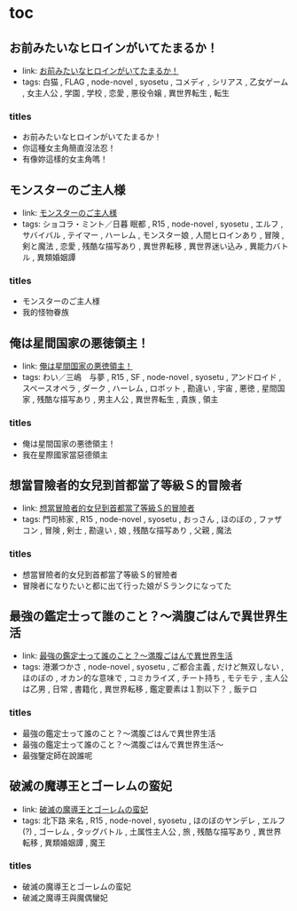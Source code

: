 # toc

## お前みたいなヒロインがいてたまるか！

- link: [お前みたいなヒロインがいてたまるか！](%E3%81%8A%E5%89%8D%E3%81%BF%E3%81%9F%E3%81%84%E3%81%AA%E3%83%92%E3%83%AD%E3%82%A4%E3%83%B3%E3%81%8C%E3%81%84%E3%81%A6%E3%81%9F%E3%81%BE%E3%82%8B%E3%81%8B%EF%BC%81/)
- tags: 白猫 , FLAG , node-novel , syosetu , コメディ , シリアス , 乙女ゲーム , 女主人公 , 学園 , 学校 , 恋愛 , 悪役令嬢 , 異世界転生 , 転生

### titles

- お前みたいなヒロインがいてたまるか！
- 你這種女主角簡直沒法忍！
- 有像妳這樣的女主角嗎！

## モンスターのご主人様

- link: [モンスターのご主人様](%E3%83%A2%E3%83%B3%E3%82%B9%E3%82%BF%E3%83%BC%E3%81%AE%E3%81%94%E4%B8%BB%E4%BA%BA%E6%A7%98/)
- tags: ショコラ・ミント／日暮 眠都 , R15 , node-novel , syosetu , エルフ , サバイバル , テイマー , ハーレム , モンスター娘 , 人間ヒロインあり , 冒険 , 剣と魔法 , 恋愛 , 残酷な描写あり , 異世界転移 , 異世界迷い込み , 異能力バトル , 異類婚姻譚

### titles

- モンスターのご主人様
- 我的怪物眷族

## 俺は星間国家の悪徳領主！

- link: [俺は星間国家の悪徳領主！](%E4%BF%BA%E3%81%AF%E6%98%9F%E9%96%93%E5%9B%BD%E5%AE%B6%E3%81%AE%E6%82%AA%E5%BE%B3%E9%A0%98%E4%B8%BB%EF%BC%81/)
- tags: わい／三嶋　与夢 , R15 , SF , node-novel , syosetu , アンドロイド , スペースオペラ , ダーク , ハーレム , ロボット , 勘違い , 宇宙 , 悪徳 , 星間国家 , 残酷な描写あり , 男主人公 , 異世界転生 , 貴族 , 領主

### titles

- 俺は星間国家の悪徳領主！
- 我在星際國家當惡德領主

## 想當冒險者的女兒到首都當了等級Ｓ的冒險者

- link: [想當冒險者的女兒到首都當了等級Ｓ的冒險者](%E6%83%B3%E7%95%B6%E5%86%92%E9%9A%AA%E8%80%85%E7%9A%84%E5%A5%B3%E5%85%92%E5%88%B0%E9%A6%96%E9%83%BD%E7%95%B6%E4%BA%86%E7%AD%89%E7%B4%9A%EF%BC%B3%E7%9A%84%E5%86%92%E9%9A%AA%E8%80%85/)
- tags: 門司柿家 , R15 , node-novel , syosetu , おっさん , ほのぼの , ファザコン , 冒険 , 剣士 , 勘違い , 娘 , 残酷な描写あり , 父親 , 魔法

### titles

- 想當冒險者的女兒到首都當了等級Ｓ的冒險者
- 冒険者になりたいと都に出て行った娘がＳランクになってた

## 最強の鑑定士って誰のこと？～満腹ごはんで異世界生活

- link: [最強の鑑定士って誰のこと？～満腹ごはんで異世界生活](%E6%9C%80%E5%BC%B7%E3%81%AE%E9%91%91%E5%AE%9A%E5%A3%AB%E3%81%A3%E3%81%A6%E8%AA%B0%E3%81%AE%E3%81%93%E3%81%A8%EF%BC%9F%EF%BD%9E%E6%BA%80%E8%85%B9%E3%81%94%E3%81%AF%E3%82%93%E3%81%A7%E7%95%B0%E4%B8%96%E7%95%8C%E7%94%9F%E6%B4%BB/)
- tags: 港瀬つかさ , node-novel , syosetu , ご都合主義 , だけど無双しない , ほのぼの , オカン的な意味で , コミカライズ , チート持ち , モテモテ , 主人公は乙男 , 日常 , 書籍化 , 異世界転移 , 鑑定要素は１割以下？ , 飯テロ

### titles

- 最強の鑑定士って誰のこと？～満腹ごはんで異世界生活
- 最強の鑑定士って誰のこと？～満腹ごはんで異世界生活～
- 最強鑒定師在說誰呢

## 破滅の魔導王とゴーレムの蛮妃

- link: [破滅の魔導王とゴーレムの蛮妃](%E7%A0%B4%E6%BB%85%E3%81%AE%E9%AD%94%E5%B0%8E%E7%8E%8B%E3%81%A8%E3%82%B4%E3%83%BC%E3%83%AC%E3%83%A0%E3%81%AE%E8%9B%AE%E5%A6%83/)
- tags: 北下路 来名 , R15 , node-novel , syosetu , ほのぼのヤンデレ , エルフ(?) , ゴーレム , タッグバトル , 土属性主人公 , 旅 , 残酷な描写あり , 異世界転移 , 異類婚姻譚 , 魔王

### titles

- 破滅の魔導王とゴーレムの蛮妃
- 破滅之魔導王與魔偶蠻妃
